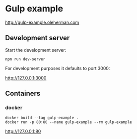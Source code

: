 # Gulp example

http://gulp-example.oleherman.com

## Development server

Start the development server:

```
npm run dev-server
```

For development purposes it defaults to port 3000:

http://127.0.0.1:3000

## Containers

### docker

```
docker build --tag gulp-example .
docker run -p 80:80 --name gulp-example --rm gulp-example
```

http://127.0.0.1:80
